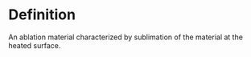 # Definition

An ablation material characterized by sublimation of the material at the
heated surface.
